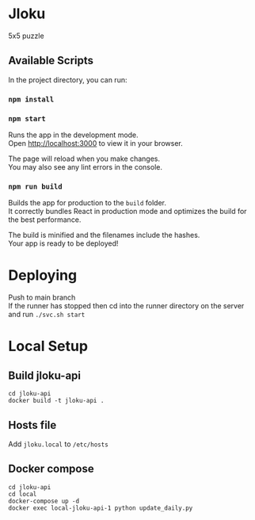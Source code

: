 # Jloku

5x5 puzzle

## Available Scripts

In the project directory, you can run:

### `npm install`
### `npm start`

Runs the app in the development mode.\
Open [http://localhost:3000](http://localhost:3000) to view it in your browser.

The page will reload when you make changes.\
You may also see any lint errors in the console.

### `npm run build`

Builds the app for production to the `build` folder.\
It correctly bundles React in production mode and optimizes the build for the best performance.

The build is minified and the filenames include the hashes.\
Your app is ready to be deployed!


# Deploying
Push to main branch \
If the runner has stopped then cd into the runner directory on the server and run
`./svc.sh start`

# Local Setup

## Build jloku-api
`cd jloku-api` \
`docker build -t jloku-api .`

## Hosts file
Add `jloku.local` to `/etc/hosts`

## Docker compose
`cd jloku-api` \
`cd local` \
`docker-compose up -d` \
`docker exec local-jloku-api-1 python update_daily.py`
